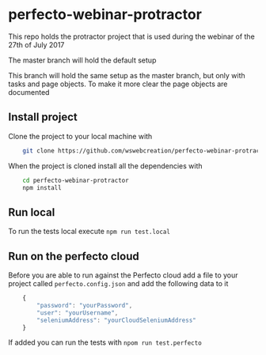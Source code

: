 # perfecto-webinar-protractor
This repo holds the protractor project that is used during the webinar of the 27th of July 2017

The master branch will hold the default setup

This branch will hold the same setup as the master branch, but only with tasks and page objects. To make it more clear the page objects are documented


## Install project
Clone the project to your local machine with 

```bash
    git clone https://github.com/wswebcreation/perfecto-webinar-protractor.git
```

When the project is cloned install all the dependencies with

```bash
    cd perfecto-webinar-protractor
    npm install
```

## Run local
To run the tests local execute `npm run test.local`

## Run on the perfecto cloud
Before you are able to run against the Perfecto cloud add a file to your project called `perfecto.config.json` and add the following data to it

```javascript
    {
        "password": "yourPassword",
        "user": "yourUsername",
        "seleniumAddress": "yourCloudSeleniumAddress"
    }
```

If added you can run the tests with `npom run test.perfecto`
